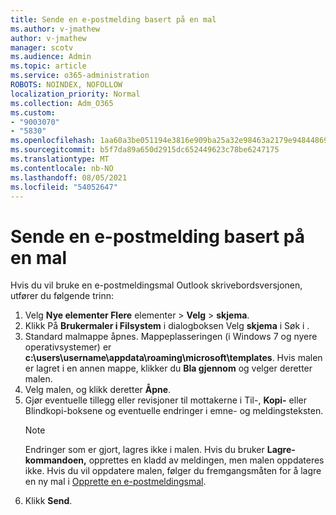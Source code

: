 ```yaml
---
title: Sende en e-postmelding basert på en mal
ms.author: v-jmathew
author: v-jmathew
manager: scotv
ms.audience: Admin
ms.topic: article
ms.service: o365-administration
ROBOTS: NOINDEX, NOFOLLOW
localization_priority: Normal
ms.collection: Adm_O365
ms.custom:
- "9003070"
- "5830"
ms.openlocfilehash: 1aa60a3be051194e3816e909ba25a32e98463a2179e94844869cd97a564548a6
ms.sourcegitcommit: b5f7da89a650d2915dc652449623c78be6247175
ms.translationtype: MT
ms.contentlocale: nb-NO
ms.lasthandoff: 08/05/2021
ms.locfileid: "54052647"
---
```

# <a name="send-an-email-message-based-on-a-template"></a>Sende en e-postmelding basert på en mal

Hvis du vil bruke en e-postmeldingsmal Outlook skrivebordsversjonen, utfører du følgende trinn:

1. Velg **Nye elementer Flere** elementer  >  **Velg**  >  **skjema**.
2. Klikk På  **Brukermaler i Filsystem** i dialogboksen Velg **skjema** i Søk i .
3. Standard malmappe åpnes. Mappeplasseringen (i Windows 7 og nyere operativsystemer) er **c:\users\username\appdata\roaming\microsoft\templates**. Hvis malen er lagret i en annen mappe, klikker du **Bla gjennom** og velger deretter malen.
4. Velg malen, og klikk deretter **Åpne**.
5. Gjør eventuelle tillegg eller revisjoner til mottakerne i Til-, **Kopi-** eller Blindkopi-boksene og eventuelle endringer i emne- og meldingsteksten. 
    > [!NOTE]
    > Endringer som er gjort, lagres ikke i malen. Hvis du bruker **Lagre-kommandoen,** opprettes en kladd av meldingen, men malen oppdateres ikke. Hvis du vil oppdatere malen, følger du fremgangsmåten for å lagre en ny mal i [Opprette en e-postmeldingsmal](https://support.microsoft.com/office/create-an-email-message-template-43ec7142-4dd0-4351-8727-bd0977b6b2d1).
6. Klikk **Send**.
